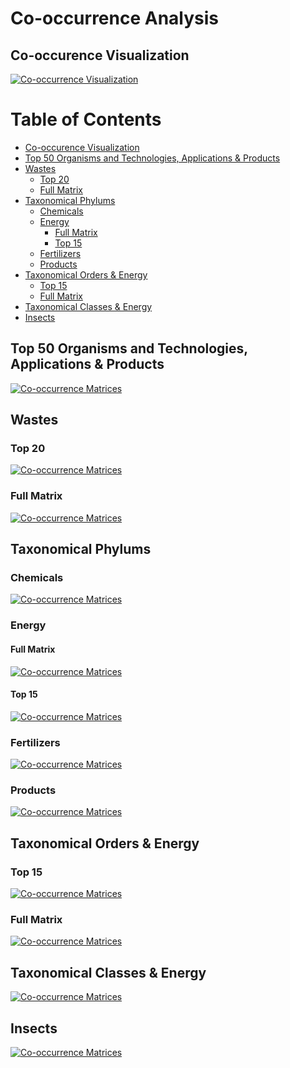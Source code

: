 # Co-occurrence Analysis


## Co-occurence Visualization

[![Co-occurrence Visualization](./images/ExampleofUseGIF.gif)](http://isdata-org.github.io/mapping-the-bioeconomy/CoOccurrenceAnalysis/CircleCoOccurLayout.html)


Table of Contents
=================
 * [Co-occurence Visualization](#co-occurence-visualization)
 * [Top 50 Organisms and Technologies, Applications &amp; Products](#top-50-organisms-and-technologies-applications--products)
 * [Wastes](#wastes)
   * [Top 20](#top-20)
   * [Full Matrix](#full-matrix)
 * [Taxonomical Phylums](#taxonomical-phylums)
   * [Chemicals](#chemicals)
   * [Energy](#energy)
     * [Full Matrix](#full-matrix-1)
     * [Top 15](#top-15)
   * [Fertilizers](#fertilizers)
   * [Products](#products)
 * [Taxonomical Orders &amp; Energy](#taxonomical-orders--energy)
   * [Top 15](#top-15-1)
   * [Full Matrix](#full-matrix-2)
 * [Taxonomical Classes &amp; Energy](#taxonomical-classes--energy)
 * [Insects](#insects)


## Top 50 Organisms and Technologies, Applications & Products
[![Co-occurrence Matrices](./images/Top50Species.png)](https://raw.githubusercontent.com/isdata-org/mapping-the-bioeconomy/master/CoOccurrenceAnalysis/images/Top50Species.png)

## Wastes
### Top 20
[![Co-occurrence Matrices](./images/Top20Wastes.png)](https://raw.githubusercontent.com/isdata-org/mapping-the-bioeconomy/master/CoOccurrenceAnalysis/images/Top20Wastes.png)
### Full Matrix
[![Co-occurrence Matrices](./images/FullWasteMatrix.png)](https://raw.githubusercontent.com/isdata-org/mapping-the-bioeconomy/master/CoOccurrenceAnalysis/images/FullWasteMatrix.png)

## Taxonomical Phylums
### Chemicals
[![Co-occurrence Matrices](./images/Top50ChemicalsPhylum.png)](https://raw.githubusercontent.com/isdata-org/mapping-the-bioeconomy/master/CoOccurrenceAnalysis/images/Top50ChemicalsPhylum.png)
 	
### Energy
#### Full Matrix
[![Co-occurrence Matrices](./images/EnergyPhylum.png)](https://raw.githubusercontent.com/isdata-org/mapping-the-bioeconomy/master/CoOccurrenceAnalysis/images/EnergyPhylum.png)
#### Top 15
[![Co-occurrence Matrices](./images/Top15EnergyPhylum.png)](https://raw.githubusercontent.com/isdata-org/mapping-the-bioeconomy/master/CoOccurrenceAnalysis/images/Top15EnergyPhylum.png)

###  Fertilizers
[![Co-occurrence Matrices](./images/FertilizersTopPhylum.png)](https://raw.githubusercontent.com/isdata-org/mapping-the-bioeconomy/master/CoOccurrenceAnalysis/images/FertilizersTopPhylum.png)

### Products
[![Co-occurrence Matrices](./images/ProductsTopPhylum.png)](https://raw.githubusercontent.com/isdata-org/mapping-the-bioeconomy/master/CoOccurrenceAnalysis/images/ProductsTopPhylum.png)

## Taxonomical Orders & Energy
### Top 15
[![Co-occurrence Matrices](./images/Top15EnergyOrder.png)](https://raw.githubusercontent.com/isdata-org/mapping-the-bioeconomy/master/CoOccurrenceAnalysis/images/Top15EnergyOrder.png)
### Full Matrix
[![Co-occurrence Matrices](./images/EnergyPerOrder.png)](https://raw.githubusercontent.com/isdata-org/mapping-the-bioeconomy/master/CoOccurrenceAnalysis/images/EnergyPerOrder.png)

## Taxonomical Classes & Energy
[![Co-occurrence Matrices](./images/EnergyPerClass.png)](https://raw.githubusercontent.com/isdata-org/mapping-the-bioeconomy/master/CoOccurrenceAnalysis/images/EnergyPerClass.png)

## Insects
[![Co-occurrence Matrices](./images/Insects.png)](https://raw.githubusercontent.com/isdata-org/mapping-the-bioeconomy/master/CoOccurrenceAnalysis/images/Insects.png)
